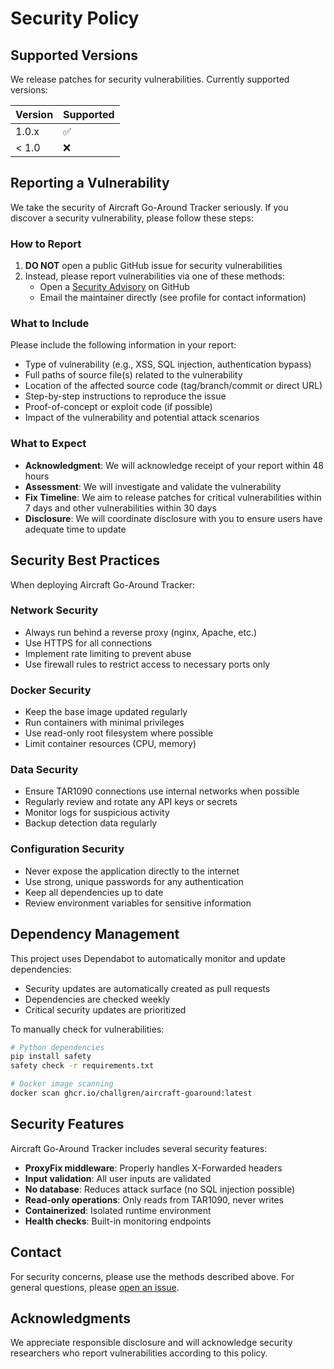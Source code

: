 # Security Policy

## Supported Versions

We release patches for security vulnerabilities. Currently supported versions:

| Version | Supported          |
| ------- | ------------------ |
| 1.0.x   | :white_check_mark: |
| < 1.0   | :x:                |

## Reporting a Vulnerability

We take the security of Aircraft Go-Around Tracker seriously. If you discover a
security vulnerability, please follow these steps:

### How to Report

1. **DO NOT** open a public GitHub issue for security vulnerabilities
2. Instead, please report vulnerabilities via one of these methods:
   - Open a [Security Advisory](https://github.com/challgren/aircraft-goaround/security/advisories/new) on GitHub
   - Email the maintainer directly (see profile for contact information)

### What to Include

Please include the following information in your report:

- Type of vulnerability (e.g., XSS, SQL injection, authentication bypass)
- Full paths of source file(s) related to the vulnerability
- Location of the affected source code (tag/branch/commit or direct URL)
- Step-by-step instructions to reproduce the issue
- Proof-of-concept or exploit code (if possible)
- Impact of the vulnerability and potential attack scenarios

### What to Expect

- **Acknowledgment**: We will acknowledge receipt of your report within 48 hours
- **Assessment**: We will investigate and validate the vulnerability
- **Fix Timeline**: We aim to release patches for critical vulnerabilities within
  7 days and other vulnerabilities within 30 days
- **Disclosure**: We will coordinate disclosure with you to ensure users have
  adequate time to update

## Security Best Practices

When deploying Aircraft Go-Around Tracker:

### Network Security

- Always run behind a reverse proxy (nginx, Apache, etc.)
- Use HTTPS for all connections
- Implement rate limiting to prevent abuse
- Use firewall rules to restrict access to necessary ports only

### Docker Security

- Keep the base image updated regularly
- Run containers with minimal privileges
- Use read-only root filesystem where possible
- Limit container resources (CPU, memory)

### Data Security

- Ensure TAR1090 connections use internal networks when possible
- Regularly review and rotate any API keys or secrets
- Monitor logs for suspicious activity
- Backup detection data regularly

### Configuration Security

- Never expose the application directly to the internet
- Use strong, unique passwords for any authentication
- Keep all dependencies up to date
- Review environment variables for sensitive information

## Dependency Management

This project uses Dependabot to automatically monitor and update dependencies:

- Security updates are automatically created as pull requests
- Dependencies are checked weekly
- Critical security updates are prioritized

To manually check for vulnerabilities:

```bash
# Python dependencies
pip install safety
safety check -r requirements.txt

# Docker image scanning
docker scan ghcr.io/challgren/aircraft-goaround:latest
```

## Security Features

Aircraft Go-Around Tracker includes several security features:

- **ProxyFix middleware**: Properly handles X-Forwarded headers
- **Input validation**: All user inputs are validated
- **No database**: Reduces attack surface (no SQL injection possible)
- **Read-only operations**: Only reads from TAR1090, never writes
- **Containerized**: Isolated runtime environment
- **Health checks**: Built-in monitoring endpoints

## Contact

For security concerns, please use the methods described above.
For general questions, please [open an issue](https://github.com/challgren/aircraft-goaround/issues).

## Acknowledgments

We appreciate responsible disclosure and will acknowledge security researchers
who report vulnerabilities according to this policy.